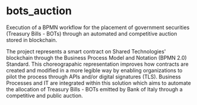 # bots_auction
Execution of a BPMN workflow for the placement of government securities (Treasury Bills - BOTs) through an automated and competitive auction stored in blockchain.

The project represents a smart contract on Shared Technologies' blockchain through the Business Process Model and Notation (BPMN 2.0) Standard. 
This choreograpahic representation improves how contracts are created and modified in a more legible way by enabling organizations to pilot the process through APIs and/or digital signatures (TLS).
Business Processes and IT are integrated within this solution which aims to automate the allocation of Treasury Bills - BOTs emitted by Bank of Italy through a competitive and public auction.
